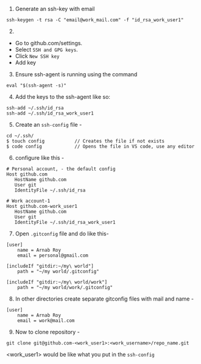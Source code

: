 1. Generate an ssh-key with email

```
ssh-keygen -t rsa -C "email@work_mail.com" -f "id_rsa_work_user1"
```

2. 
- Go to github.com/settings. 
- Select `SSH and GPG keys`. 
- Click `New SSH key`
- Add key
3. Ensure ssh-agent is running using the command 
```
eval "$(ssh-agent -s)"
```
4. Add the keys to the ssh-agent like so:
```
ssh-add ~/.ssh/id_rsa
ssh-add ~/.ssh/id_rsa_work_user1
```
5. Create an `ssh-config` file - 
```
cd ~/.ssh/
$ touch config           // Creates the file if not exists
$ code config            // Opens the file in VS code, use any editor
```
6. configure like this - 
```
# Personal account, - the default config
Host github.com
   HostName github.com
   User git
   IdentityFile ~/.ssh/id_rsa
   
# Work account-1
Host github.com-work_user1    
   HostName github.com
   User git
   IdentityFile ~/.ssh/id_rsa_work_user1
```

7. Open `.gitconfig` file and do like this-
```
[user]
	name = Arnab Roy
	email = personal@gmail.com

[includeIf "gitdir:~/my\ world"]
	path = "~/my world/.gitconfig"

[includeIf "gitdir:~/my\ world/work"]
	path = "~/my world/work/.gitconfig"
```

8. In other directories create separate gitconfig files with mail and name - 
```
[user]
	name = Arnab Roy
	email = work@mail.com
```

9. Now to clone repository - 
```
git clone git@github.com-<work_user1>:<work_username>/repo_name.git
```
<work_user1> would be like what you put in the `ssh-config`